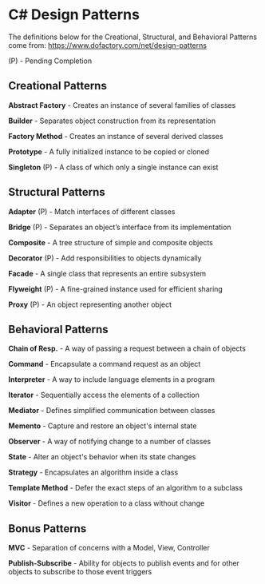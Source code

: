 # C# Design Patterns

The definitions below for the Creational, Structural, and Behavioral Patterns come from:
https://www.dofactory.com/net/design-patterns

(P) - Pending Completion

## Creational Patterns

**Abstract Factory** - Creates an instance of several families of classes

**Builder** - Separates object construction from its representation

**Factory Method** - Creates an instance of several derived classes

**Prototype** - A fully initialized instance to be copied or cloned

**Singleton** (P) - A class of which only a single instance can exist

## Structural Patterns
**Adapter** (P) - Match interfaces of different classes

**Bridge** (P) - Separates an object’s interface from its implementation

**Composite** - A tree structure of simple and composite objects

**Decorator** (P) - Add responsibilities to objects dynamically

**Facade** - A single class that represents an entire subsystem

**Flyweight** (P) - A fine-grained instance used for efficient sharing

**Proxy** (P) - An object representing another object

## Behavioral Patterns
**Chain of Resp.** - A way of passing a request between a chain of objects

**Command** - Encapsulate a command request as an object

**Interpreter** - A way to include language elements in a program

**Iterator** - Sequentially access the elements of a collection

**Mediator** - Defines simplified communication between classes

**Memento** - Capture and restore an object's internal state

**Observer** - A way of notifying change to a number of classes

**State** - Alter an object's behavior when its state changes

**Strategy** - Encapsulates an algorithm inside a class

**Template Method** - Defer the exact steps of an algorithm to a subclass

**Visitor** - Defines a new operation to a class without change

## Bonus Patterns

**MVC** - Separation of concerns with a Model, View, Controller

**Publish-Subscribe** - Ability for objects to publish events and for other objects to subscribe to those event triggers

